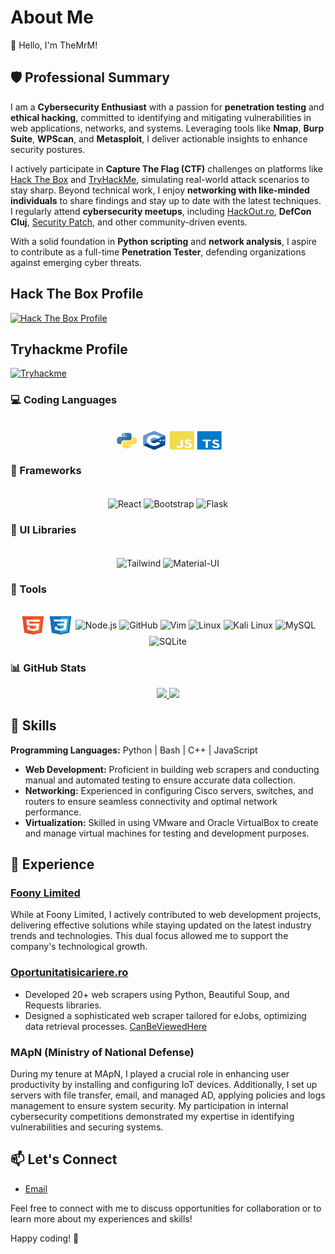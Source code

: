 # About Me

👋 Hello, I'm TheMrM!

## 🛡️ Professional Summary

I am a **Cybersecurity Enthusiast** with a passion for **penetration testing** and **ethical hacking**, committed to identifying and mitigating vulnerabilities in web applications, networks, and systems. Leveraging tools like **Nmap**, **Burp Suite**, **WPScan**, and **Metasploit**, I deliver actionable insights to enhance security postures.

I actively participate in **Capture The Flag (CTF)** challenges on platforms like [Hack The Box](https://app.hackthebox.com/profile/199315) and [TryHackMe](https://tryhackme.com/p/themrm), simulating real-world attack scenarios to stay sharp. Beyond technical work, I enjoy **networking with like-minded individuals** to share findings and stay up to date with the latest techniques. I regularly attend **cybersecurity meetups**, including [HackOut.ro](https://hackout.ro/), **DefCon Cluj**, [Security Patch](https://bsidestransylvania.com/), and other community-driven events.

With a solid foundation in **Python scripting** and **network analysis**, I aspire to contribute as a full-time **Penetration Tester**, defending organizations against emerging cyber threats.

## Hack The Box Profile

[![Hack The Box Profile](https://img.shields.io/badge/HackTheBox-Profile-brightgreen?style=for-the-badge&logo=hackthebox)](https://app.hackthebox.com/profile/199315)

## Tryhackme Profile
[![Tryhackme](<img src="https://tryhackme-badges.s3.amazonaws.com/themrm.png" alt="Your Image Badge" />)](https://tryhackme.com/r/p/themrm)

### 💻 Coding Languages

<div align="center" style="display: inline_block"><br>
  <img align="center" alt="Python" height="30" width="40" src="https://raw.githubusercontent.com/devicons/devicon/master/icons/python/python-original.svg">
  <img align="center" alt="C++" height="30" width="40" src="https://raw.githubusercontent.com/devicons/devicon/master/icons/cplusplus/cplusplus-original.svg">
  <img align="center" alt="JavaScript" height="30" width="40" src="https://raw.githubusercontent.com/devicons/devicon/master/icons/javascript/javascript-plain.svg">
  <img align="center" alt="TypeScript" height="30" width="40" src="https://raw.githubusercontent.com/devicons/devicon/master/icons/typescript/typescript-plain.svg">
</div>

### 🚀 Frameworks

<div align="center" style="display: inline_block"><br>
  
  <img align="center" alt="React" height="30" width="40" src="https://cdn.jsdelivr.net/gh/devicons/devicon/icons/react/react-original.svg">
  <img align="center" alt="Bootstrap" height="30" width="40" src="https://cdn.jsdelivr.net/gh/devicons/devicon/icons/bootstrap/bootstrap-original.svg">
  <img align="center" alt="Flask" height="30" width="40" src="https://cdn.jsdelivr.net/gh/devicons/devicon/icons/flask/flask-original.svg">
</div>

### 🎨 UI Libraries

<div align="center" style="display: inline_block"><br>
  <img align="center" alt="Tailwind" height="30" width="40" src="https://upload.wikimedia.org/wikipedia/commons/d/d5/Tailwind_CSS_Logo.svg">
  <img align="center" alt="Material-UI" height="30" width="40" src="https://cdn.jsdelivr.net/gh/devicons/devicon/icons/materialui/materialui-original.svg">
</div>

### 🧰 Tools

<div align="center" style="display: inline_block"><br>
  <img align="center" alt="HTML5" height="30" width="40" src="https://raw.githubusercontent.com/devicons/devicon/master/icons/html5/html5-original.svg">
  <img align="center" alt="CSS3" height="30" width="40" src="https://raw.githubusercontent.com/devicons/devicon/master/icons/css3/css3-original.svg">
  <img align="center" alt="Node.js" height="30" width="40" src="https://cdn.jsdelivr.net/gh/devicons/devicon/icons/nodejs/nodejs-original.svg">
  <img align="center" alt="GitHub" height="30" width="40" src="https://cdn.jsdelivr.net/gh/devicons/devicon/icons/github/github-original.svg">
  <img align="center" alt="Vim" height="30" width="40" src="https://cdn.jsdelivr.net/gh/devicons/devicon/icons/vim/vim-original.svg">
  <img align="center" alt="Linux" height="30" width="40" src="https://cdn.jsdelivr.net/gh/devicons/devicon/icons/linux/linux-original.svg">
  <img align="center" alt="Kali Linux" height="30" width="40" src="https://upload.wikimedia.org/wikipedia/commons/2/2b/Kali-dragon-icon.svg">
  <img align="center" alt="MySQL" height="30" width="40" src="https://cdn.jsdelivr.net/gh/devicons/devicon/icons/mysql/mysql-original.svg">
  <img align="center" alt="SQLite" height="30" width="40" src="https://cdn.jsdelivr.net/gh/devicons/devicon/icons/sqlite/sqlite-original.svg">
</div>

### 📊 GitHub Stats

<div align="center">
  <a href="https://github.com/TheMrM">
    <img height="160em" src="https://github-readme-stats.vercel.app/api?username=TheMrM&show_icons=true&theme=dracula&include_all_commits=true&count_private=true"/>
    <img height="160em" src="https://github-readme-stats.vercel.app/api/top-langs/?username=TheMrM&layout=compact&langs_count=7&theme=dracula"/>
  </a>
</div>

  
## 🔧 Skills

 **Programming Languages:** Python | Bash | C++ | JavaScript
- **Web Development:** Proficient in building web scrapers and conducting manual and automated testing to ensure accurate data collection.
- **Networking:** Experienced in configuring Cisco servers, switches, and routers to ensure seamless connectivity and optimal network performance.
- **Virtualization:** Skilled in using VMware and Oracle VirtualBox to create and manage virtual machines for testing and development purposes.

## 🚀 Experience

### [Foony Limited](https://foony.com)
While at Foony Limited, I actively contributed to web development projects, delivering effective solutions while staying updated on the latest industry trends and technologies. This dual focus allowed me to support the company's technological growth.

### [Oportunitatisicariere.ro](https://www.oportunitatisicariere.ro)
- Developed 20+ web scrapers using Python, Beautiful Soup, and Requests libraries.
- Designed a sophisticated web scraper tailored for eJobs, optimizing data retrieval processes. [CanBeViewedHere](https://github.com/peviitor-ro/eJobs_scraper)

### MApN (Ministry of National Defense)
During my tenure at MApN, I played a crucial role in enhancing user productivity by installing and configuring IoT devices. Additionally, I set up servers with file transfer, email, and managed AD, applying policies and logs management to ensure system security. My participation in internal cybersecurity competitions demonstrated my expertise in identifying vulnerabilities and securing systems.

## 📫 Let's Connect

- [Email](themrmm@gmail.com)

Feel free to connect with me to discuss opportunities for collaboration or to learn more about my experiences and skills!

Happy coding! 🚀
